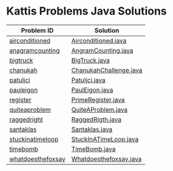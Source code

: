 # Kattis Problems Java Solutions

Problem ID | Solution
--- | ---
[airconditioned](https://open.kattis.com/problems/airconditioned) | [Airconditioned.java](src/kattis/Airconditioned.java)  
[anagramcounting](https://open.kattis.com/problems/anagramcounting) | [AngramCounting.java](src/kattis/anagramcounting.java) 
[bigtruck](https://open.kattis.com/problems/bigtruck) | [BigTruck.java](src/kattis/truck/dijkstra/BigTruck.java)  
[chanukah](https://open.kattis.com/problems/4thought) | [ChanukahChallenge.java](src/kattis/ChanukahChallenge.java)  
[patuljci](https://open.kattis.com/problems/patuljci) | [Patuljci.java](src/kattis/Patuljci.java)  
[pauleigon](https://open.kattis.com/problems/pauleigon) | [PaulEigon.java](src/kattis/PaulEigon.java)
[register](https://open.kattis.com/problems/register) | [PrimeRegister.java](src/kattis/PrimeRegister.java)
[quiteaproblem](https://open.kattis.com/problems/quiteaproblem) | [QuiteAProblem.java](src/kattis/QuiteAProblem.java)
[raggedright](https://open.kattis.com/problems/raggedright) | [RaggedRigth.java](src/kattis/RaggedRigth.java)
[santaklas](https://open.kattis.com/problems/santaklas) | [Santaklas.java](src/kattis/Santaklas.java)
[stuckinatimeloop](https://open.kattis.com/problems/stuckinatimeloop) | [StuckInATimeLoop.java](src/kattis/StuckInATimeLoop.java)
[timebomb](https://open.kattis.com/problems/timebomb) | [TimeBomb.java](src/kattis/TimeBomb.java)
[whatdoesthefoxsay](https://open.kattis.com/problems/whatdoesthefoxsay) | [Whatdoesthefoxsay.java](src/kattis/Whatdoesthefoxsay.java)
